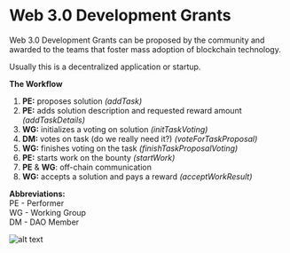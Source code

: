 # Web 3.0 Development Grants

Web 3.0 Development Grants can be proposed by the community and awarded to the teams that foster mass adoption of blockchain technology. 

Usually this is a decentralized application or startup.  

**The Workflow**

1. **PE:** proposes solution *(addTask)*
2. **PE:** adds solution description and requested reward amount *(addTaskDetails)*
3. **WG:** initializes a voting on solution *(initTaskVoting)*
4. **DM:** votes on task (do we really need it?) *(voteForTaskProposal)*
5. **WG:** finishes voting on the task *(finishTaskProposalVoting)*
6. **PE:** starts work on the bounty *(startWork)*
7. **PE** & **WG**: off-chain communication
8. **WG:** accepts a solution and pays a reward *(acceptWorkResult)*

**Abbreviations:**<br>
PE - Performer <br>
WG - Working Group <br>
DM - DAO Member

![alt text](https://raw.githubusercontent.com/vlzhr/WavesDAO/master/assets/diagrams/diagram_web3_2x.png)